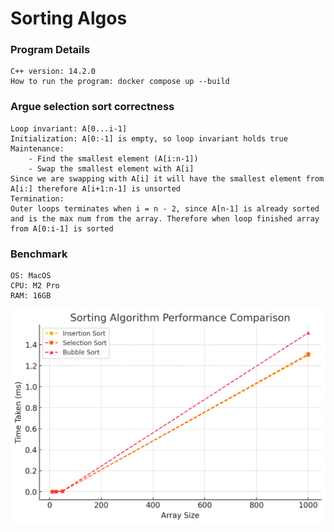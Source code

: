 # Sorting Algos

### Program Details

```
C++ version: 14.2.0
How to run the program: docker compose up --build
```

### Argue selection sort correctness
```
Loop invariant: A[0...i-1]
Initialization: A[0:-1] is empty, so loop invariant holds true
Maintenance: 
    - Find the smallest element (A[i:n-1])
    - Swap the smallest element with A[i]
Since we are swapping with A[i] it will have the smallest element from A[i:] therefore A[i+1:n-1] is unsorted
Termination:
Outer loops terminates when i = n - 2, since A[n-1] is already sorted and is the max num from the array. Therefore when loop finished array from A[0:i-1] is sorted
```

### Benchmark 
```
OS: MacOS
CPU: M2 Pro
RAM: 16GB
```
![Graph](/HW2/algo-graph.png)
